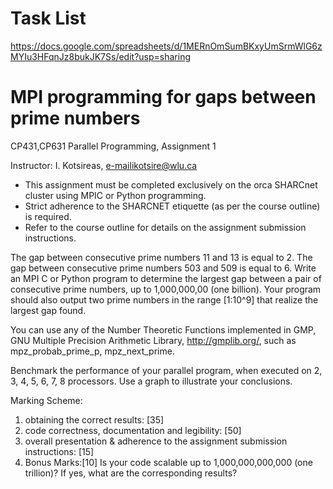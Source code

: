 # Task List #

https://docs.google.com/spreadsheets/d/1MERnOmSumBKxyUmSrmWlG6zMYIu3HFqnJz8bukJK7Ss/edit?usp=sharing

# MPI programming for gaps between prime numbers

CP431,CP631 Parallel Programming, Assignment 1

Instructor: I. Kotsireas, e-mailikotsire@wlu.ca

- This assignment must be completed exclusively on the orca SHARCnet cluster using MPIC or Python programming.
- Strict adherence to the SHARCNET etiquette (as per the course outline) is required.
- Refer to the course outline for details on the assignment submission instructions.

The gap between consecutive prime numbers 11 and 13 is equal to 2. The gap between consecutive prime numbers 503 and 509 is equal to 6. Write an MPI C or Python program to determine the largest gap between a pair of consecutive prime numbers, up to 1,000,000,00 (one billion). Your program should also output two prime numbers in the range [1:10^9] that realize the largest gap found.

You can use any of the Number Theoretic Functions implemented in GMP, GNU Multiple Precision Arithmetic Library, http://gmplib.org/, such as mpz_probab_prime_p, mpz_next_prime. 

Benchmark the performance of your parallel program, when executed on 2, 3, 4, 5, 6, 7, 8 processors. Use a graph to illustrate your conclusions.

Marking Scheme:
1. obtaining the correct results: [35]
2. code correctness, documentation and legibility: [50]
3. overall presentation & adherence to the assignment submission instructions: [15]
4. Bonus Marks:[10] Is your code scalable up to 1,000,000,000,000 (one trillion)? If yes, what are the corresponding results?
